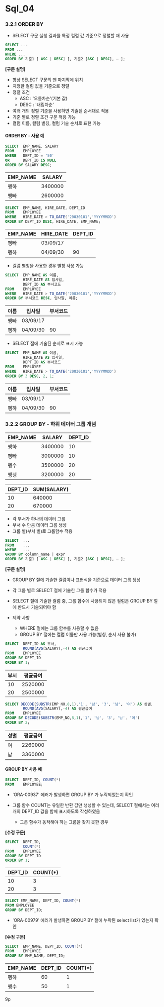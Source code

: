 # Sql_04

### 3.2.1 ORDER BY

- SELECT 구문 실행 결과를 특정 컬럼 값 기준으로 정렬할 때 사용

```sql
SELECT ...
FROM ...
WHERE ...
ORDER BY 기준1 [ ASC | DESC] [, 기준2 [ASC | DESC], … ];
```

**[구문 설명]**

- 항상 SELECT 구문의 맨 마지막에 위치
- 지정한 컬럼 값을 기준으로 정렬
- 정렬 조건
  - ASC : '오름차순'(기본 값)
  - DESC : '내림차순'
- 여러 개의 정렬 기준을 사용하면 기술된 순서대로 적용
- 기준 별로 정렬 조건 구분 적용 가능
- 컬럼 이름, 컬럼 별칭, 컬럼 기술 순서로 표현 가능

#### ORDER BY - 사용 예

```sql
SELECT 	EMP_NAME, SALARY
FROM 	EMPLOYEE
WHERE 	DEPT_ID = '50'
OR 		DEPT_ID IS NULL
ORDER BY SALARY DESC;
```

| EMP_NAME | SALARY  |
| -------- | ------- |
| 펭하     | 3400000 |
| 펭빠     | 2600000 |

```sql
SELECT 	EMP_NAME, HIRE_DATE, DEPT_ID
FROM 	EMPLOYEE
WHERE 	HIRE_DATE > TO_DATE('20030101','YYYYMMDD')
ORDER BY DEPT_ID DESC, HIRE_DATE, EMP_NAME;
```

| EMP_NAME | HIRE_DATE | DEPT_ID |
| -------- | --------- | ------- |
| 펭빠     | 03/09/17  |         |
| 펭하     | 04/09/30  | 90      |

- 컬럼 별칭을 사용한 경우 별칭 사용 가능

```sql
SELECT 	EMP_NAME AS 이름,
		HIRE_DATE AS 입사일,
		DEPT_ID AS 부서코드
FROM 	EMPLOYEE
WHERE 	HIRE_DATE > TO_DATE('20030101','YYYYMMDD')
ORDER BY 부서코드 DESC, 입사일, 이름;
```

| 이름 | 입사일   | 부서코드 |
| ---- | -------- | -------- |
| 펭빠 | 03/09/17 |          |
| 펭하 | 04/09/30 | 90       |

- SELECT 절에 기술된 순서로 표시 가능

```sql
SELECT 	EMP_NAME AS 이름,
		HIRE_DATE AS 입사일,
		DEPT_ID AS 부서코드
FROM 	EMPLOYEE
WHERE 	HIRE_DATE > TO_DATE('20030101','YYYYMMDD')
ORDER BY 3 DESC, 2, 1;
```

| 이름 | 입사일   | 부서코드 |
| ---- | -------- | -------- |
| 펭빠 | 03/09/17 |          |
| 펭하 | 04/09/30 | 90       |

### 3.2.2 GROUP BY - 하위 데이터 그룹 개념

| EMP_NAME | SALARY  | DEPT_ID |
| -------- | ------- | ------- |
| 펭하     | 3400000 | 10      |
| 펭빠     | 3000000 | 10      |
| 펭수     | 3500000 | 20      |
| 펭펭     | 3200000 | 20      |

| DEPT_ID | SUM(SALARY) |
| ------- | ----------- |
| 10      | 640000      |
| 20      | 670000      |

- 각 부서가 하나의 데이터 그룹
- 부서 수 만큼 데이터 그룹 생성
- 그룹 별(부서 별)로 그룹함수 적용

```sql
SELECT 	...
FROM 	...
WHERE 	...
GROUP BY column_name | expr
ORDER BY 기준1 [ ASC | DESC] [, 기준2 [ASC | DESC], … ];
```

**[구문 설명]**

- GROUP BY 절에 기술한 컬럼이나 표현식을 기준으로 데이터 그룹 생성
- 각 그룹 별로 SELECT 절에 기술한 그룹 함수가 적용
- SELECT 절에 기술한 컬럼 중, 그룹 함수에 사용되지 않은 컬럼은 GROUP BY 절에 반드시 기술되어야 함

- 제약 사항
  - WHERE 절에는 그룹 함수를 사용할 수 없음
  - GROUP BY 절에는 컬럼 이름만 사용 가능(별칭, 순서 사용 불가)

```sql
SELECT 	DEPT_ID AS 부서,
		ROUND(AVG(SALARY),-4) AS 평균급여
FROM 	EMPLOYEE
GROUP BY DEPT_ID
ORDER BY 1;
```

| 부서 | 평균급여 |
| ---- | -------- |
| 10   | 2520000  |
| 20   | 2500000  |

```sql
SELECT DECODE(SUBSTR(EMP_NO,8,1),'1', '남', '3', '남', '여') AS 성별,
		ROUND(AVG(SALARY),-4) AS 평균급여
FROM 	EMPLOYEE
GROUP BY DECODE(SUBSTR(EMP_NO,8,1),'1', '남', '3', '남', '여')
ORDER BY 2;
```

| 성별 | 평균급여 |
| ---- | -------- |
| 여   | 2260000  |
| 남   | 3360000  |

#### GROUP BY 사용 예

```sql
SELECT 	DEPT_ID, COUNT(*)
FROM 	EMPLOYEE;
```

- 'ORA-00937' 에러가 발생하면 GROUP BY 가 누락되었는지 확인

- 그룹 함수 COUNT는 유일한 반환 값만 생성할 수 있는데, SELECT 절에서는 여러 개의 DEPT_ID 값을 함께
  표시하도록 작성하였음
  - 그룹 함수가 동작해야 하는 그룹을 찾지 못한 경우

**[수정 구문]**

```sql
SELECT 	DEPT_ID,
		COUNT(*)
FROM 	EMPLOYEE
GROUP BY DEPT_ID
ORDER BY 1;
```

| DEPT_ID | COUNT(*) |
| ------- | -------- |
| 10      | 3        |
| 20      | 3        |

```sql
SELECT EMP_NAME, DEPT_ID, COUNT(*)
FROM EMPLOYEE
GROUP BY DEPT_ID;
```

- 'ORA-00979' 에러가 발생하면 GROUP BY 절에 누락된 select list가 있는지 확인

**[수정 구문]**

```sql
SELECT 	EMP_NAME, DEPT_ID, COUNT(*)
FROM 	EMPLOYEE
GROUP BY EMP_NAME, DEPT_ID;
```

| EMP_NAME | DEPT_ID | COUNT(*) |
| -------- | ------- | -------- |
| 펭하     | 60      | 1        |
| 펭수     | 50      | 1        |

9p